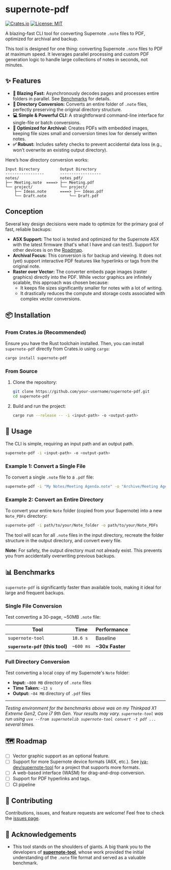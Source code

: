 # supernote-pdf

[![Crates.io](https://img.shields.io/crates/v/supernote-pdf.svg)](https://crates.io/crates/supernote-pdf)
[![License: MIT](https://img.shields.io/badge/License-MIT-yellow.svg)](https://opensource.org/licenses/MIT)

A blazing-fast CLI tool for converting Supernote `.note` files to PDF, optimized for archival and backup.

This tool is designed for one thing: converting Supernote `.note` files to PDF at maximum speed. It leverages parallel processing and custom PDF generation logic to handle large collections of notes in seconds, not minutes.

## ✨ Features

- **🚀 Blazing Fast:** Asynchronously decodes pages and processes entire folders in parallel. See [Benchmarks](#-benchmarks) for details.
- **📂 Directory Conversion:** Converts an entire folder of `.note` files, perfectly preserving the original directory structure.
- **💻 Simple & Powerful CLI:** A straightforward command-line interface for single-file or batch conversions.
- **🔧 Optimized for Archival:** Creates PDFs with embedded images, keeping file sizes small and conversion times low for densely written notes.
- **✅ Robust:** Includes safety checks to prevent accidental data loss (e.g., won't overwrite an existing output directory).

Here’s how directory conversion works:

```
Input Directory         Output Directory
-----------------       ------------------
notes/                  notes_pdf/
├── Meeting.note  ====> ├── Meeting.pdf
└── project/            └── project/
    ├── Ideas.note      ====> ├── Ideas.pdf
    └── Draft.note          └── Draft.pdf
```

## Conception

Several key design decisions were made to optimize for the primary goal of fast, reliable backups:

- **A5X Support:** The tool is tested and optimized for the Supernote A5X with the latest firmware (that's what I have and can test!). Support for other devices is on the [Roadmap](#-roadmap).
- **Archival Focus:** This conversion is for backup and viewing. It does not (yet) support interactive PDF features like hyperlinks or tags from the original note.
- **Raster over Vector:** The converter embeds page images (raster graphics) directly into the PDF. While vector graphics are infinitely scalable, this approach was chosen because:
  - It keeps file sizes significantly smaller for notes with a lot of writing.
  - It drastically reduces the compute and storage costs associated with complex vector conversions.

## 📦 Installation

### From Crates.io (Recommended)

Ensure you have the Rust toolchain installed. Then, you can install `supernote-pdf` directly from Crates.io using `cargo`:

```bash
cargo install supernote-pdf
```

### From Source

1.  Clone the repository:
    ```bash
    git clone https://github.com/your-username/supernote-pdf.git
    cd supernote-pdf
    ```
2.  Build and run the project:
    ```bash
    cargo run --release -- -i <input-path> -o <output-path>
    ```

## 🚀 Usage

The CLI is simple, requiring an input path and an output path.

```bash
supernote-pdf -i <input-path> -o <output-path>
```

### Example 1: Convert a Single File

To convert a single `.note` file to a `.pdf` file:

```bash
supernote-pdf -i "My Notes/Meeting Agenda.note" -o "Archive/Meeting Agenda.pdf"
```

### Example 2: Convert an Entire Directory

To convert your entire `Note` folder (copied from your Supernote) into a new `Note_PDFs` directory:

```bash
supernote-pdf -i path/to/your/Note_folder -o path/to/your/Note_PDFs
```

The tool will scan for all `.note` files in the input directory, recreate the folder structure in the output directory, and convert every file.

**Note:** For safety, the output directory must not already exist. This prevents you from accidentally overwriting previous backups.

## 📊 Benchmarks

`supernote-pdf` is significantly faster than available tools, making it ideal for large and frequent backups.

### Single File Conversion

Test converting a 30-page, ~50MB `.note` file:

| Tool                            | Time      | Performance     |
| ------------------------------- | --------- | --------------- |
| `supernote-tool`                | `18.6 s`  | Baseline        |
| **`supernote-pdf` (this tool)** | `~600 ms` | **~30x Faster** |

### Full Directory Conversion

Test converting a local copy of my Supernote's `Note` folder:

- **Input:** `~800 MB` directory of `.note` files
- **Time Taken:** `~13 s`
- **Output:** `~84 MB` directory of `.pdf` files

---

_Testing environment for the benchmarks above was on my Thinkpad X1 Extreme Gen2, Core i7 9th Gen. Your results may vary._
_`supernote-tool` was run using `uvx --from supernotelib supernote-tool convert -t pdf ...` several times._

## 🗺️ Roadmap

- [ ] Vector graphic support as an optional feature.
- [ ] Support for more Supernote device formats (A6X, etc.). See [jya-dev/supernote-tool](https://github.com/jya-dev/supernote-tool) for a project that supports more formats.
- [ ] A web-based interface (WASM) for drag-and-drop conversion.
- [ ] Support for PDF hyperlinks and tags.
- [ ] CI pipeline

## 🤝 Contributing

Contributions, issues, and feature requests are welcome! Feel free to check the [issues page](https://github.com/RohanGautam/supernote_pdf/issues).

## 🙏 Acknowledgements

- This tool stands on the shoulders of giants. A big thank you to the developers of [**supernote-tool**](https://github.com/jya-dev/supernote-tool/tree/master), whose work provided the initial understanding of the `.note` file format and served as a valuable benchmark.

